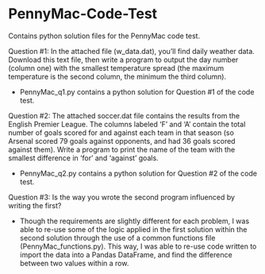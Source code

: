 # PennyMac-Code-Test
Contains python solution files for the PennyMac code test.

Question #1:
In the attached file (w_data.dat), you’ll find daily weather data.   Download this text file, then write a program to output the day number (column one) with the smallest temperature spread (the maximum temperature is the second column, the minimum the third column).
- PennyMac_q1.py contains a python solution for Question #1 of the code test.

Question #2:
The attached soccer.dat file contains the results from the English Premier League.  The columns labeled ‘F’ and ‘A’ contain the total number of goals scored for and against each team in that season (so Arsenal scored 79 goals against opponents, and had 36 goals scored against them). Write a program to print the name of the team with the smallest difference in ‘for’ and ‘against’ goals.
- PennyMac_q2.py contains a python solution for Question #2 of the code test.

Question #3:
Is the way you wrote the second program influenced by writing the first?
- Though the requirements are slightly different for each problem, I was able to re-use some of the logic applied in the first solution within the second solution through the use of a common functions file (PennyMac_functions.py). This way, I was able to re-use code written to import the data into a Pandas DataFrame, and find the difference between two values within a row.
